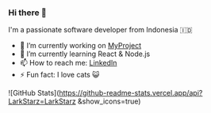 ### Hi there 👋

I'm a passionate software developer from Indonesia 🇮🇩

- 🔭 I’m currently working on [MyProject](https://github.com/username/MyProject)
- 🌱 I’m currently learning React & Node.js
- 📫 How to reach me: [LinkedIn](https://linkedin.com/in/namamu)
- ⚡ Fun fact: I love cats 😺

![GitHub Stats](https://github-readme-stats.vercel.app/api?LarkStarz=LarkStarz
&show_icons=true)
